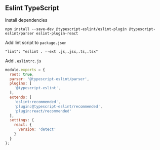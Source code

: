 ## Eslint TypeScript

Install dependencies

`npm install --save-dev @typescript-eslint/eslint-plugin @typescript-eslint/parser eslint-plugin-react`

Add lint script to `package.json`

`"lint": "eslint . --ext .js,.jsx,.ts,.tsx"`

Add `.eslintrc.js`

```javascript
module.exports = {
  root: true,
  parser: '@typescript-eslint/parser',
  plugins: [
    '@typescript-eslint',
  ],
  extends: [
    'eslint:recommended',
    'plugin:@typescript-eslint/recommended',
    'plugin:react/recommended'
  ],
  settings: {
    react: {
      version: 'detect'
    }
  }
};
```